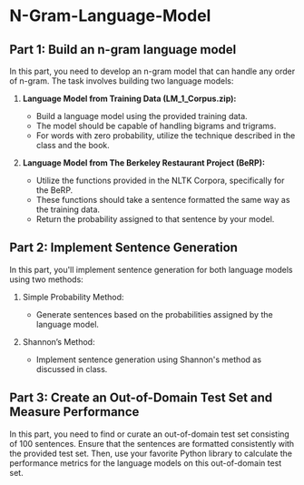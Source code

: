 # N-Gram-Language-Model

## Part 1: Build an n-gram language model

In this part, you need to develop an n-gram model that can handle any order of n-gram. The task involves building two language models:

1. **Language Model from Training Data (LM_1_Corpus.zip):**
   - Build a language model using the provided training data.
   - The model should be capable of handling bigrams and trigrams.
   - For words with zero probability, utilize the technique described in the class and the book.

2. **Language Model from The Berkeley Restaurant Project (BeRP):**
   - Utilize the functions provided in the NLTK Corpora, specifically for the BeRP.
   - These functions should take a sentence formatted the same way as the training data.
   - Return the probability assigned to that sentence by your model.

## Part 2: Implement Sentence Generation

In this part, you'll implement sentence generation for both language models using two methods:

1. Simple Probability Method:
   - Generate sentences based on the probabilities assigned by the language model.

2. Shannon’s Method:
   - Implement sentence generation using Shannon's method as discussed in class.

## Part 3: Create an Out-of-Domain Test Set and Measure Performance

In this part, you need to find or curate an out-of-domain test set consisting of 100 sentences. Ensure that the sentences are formatted consistently with the provided test set. Then, use your favorite Python library to calculate the performance metrics for the language models on this out-of-domain test set.
